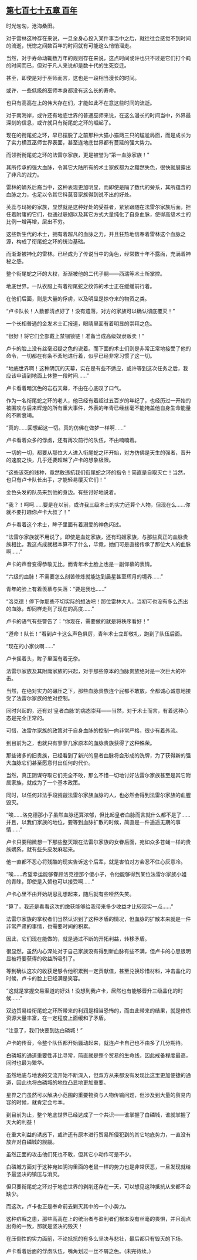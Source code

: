 ## [第七百七十五章 百年](https://www.xxbiquge.com/11_11222/9005472.html)


  时光匆匆，沧海桑田。

  对于雷林这种存在来说，一旦全身心投入某件事当中之后，就往往会感觉不到时间的流逝，恍惚之间数百年的时间就有可能这么悄悄溜走。

  当然，对于寿命动辄数万年的规则存在来说，这点时间或许也只不过是它们打个盹的时间而已，但对于凡人来说却是数十代的生死变迁。

  甚至，即使是对于巫师而言，这也是一段相当漫长的时间。

  或许，一些低级的巫师本身都没有这么长的寿命。

  也只有高高在上的伟大存在们，才能如此不在意这些时间的流逝。

  对于南海岸，或许还有地底世界的普通巫师来说，在这么漫长的时间当中，外界最深刻的信息，或许就只有衔尾蛇之环的崛起了。

  现在的衔尾蛇之环，早已摆脱了之前那种大猫小猫两三只的尴尬局面，而是成长为了实力横亘巫师世界表面，甚至连地底世界都有蔓延的强大势力。

  而领衔衔尾蛇之环的法雷尔家族，更是被誉为“第一血脉家族！”

  其所传承的强大血脉，令其它大陆所有的术士家族都为之黯然失色，很快就展露出了非凡的战力。

  雷林的嫡系后裔当中，这种表现更加明显，而即使是隔了数代的旁系，其所蕴含的血脉之力，也足以令其它科莫音家族得到说不出的好处。

  芙蕊与玛姬的家族，显然就是这种好处的受益者，紧紧跟随在法雷尔家族后面，担任着附庸的它们，也通过联姻以及其它方式大量纯化了自身血脉，使得高级术士的比例一增再增，层出不穷。

  这些新生代的术士，拥有着超凡的血脉之力，并且狂热地信奉着雷林这个血脉之源，构成了衔尾蛇之环的统治基础。

  而渐渐被神化的雷林。已经成为了传说当中的角色，经常数十年不露面，充满着神秘之感。

  整个衔尾蛇之环的大权，渐渐被他的二代子嗣——西瑞等术士所掌控。

  地底世界。一队衣服上有着衔尾蛇之纹饰的术士正在缓缓前行着。

  在他们后面，则是大量的俘虏，以及明显是掠夺来的物资之类。

  “卢卡队长！人数都清点好了！没有遗落，对方的家族可以确认彻底覆灭！”

  一个长相普通的金发术士汇报道，眼睛里面有着明显的崇拜之色。

  “很好！将它们全部戴上禁锢锁链！准备当成高级奴隶贩卖！”

  卢卡的脸上没有丝毫迟疑之色的说着。而下面的术士们则是非常正常地接受了他的命令，一切都在有条不紊地进行着，似乎已经非常习惯了这一切。

  “地底世界啊！这种阴沉的天幕，实在是有些不适应，或许等到这次任务之后，我应该申请到地面上休整一段时间……”

  卢卡看着暗沉色的岩石天幕，不由在心底叹了口气。

  作为一名衔尾蛇之环的老人，他已经有着超过五百岁的年纪了，也经历过一开始的被围攻与后来辉煌的所有重大事件，外表的年青已经丝毫不能掩盖他自身生命能量的不断衰竭。

  “真的……回想起这一切。真的仿佛在做梦一样啊……”

  卢卡看着众多的俘虏，还有再次前行的队伍，不由喃喃着。

  一切的一切，都要从那位大人进入衔尾蛇之环开始，对方仿佛是天生的强者，晋升的速度之快，几乎还要超越了卢卡的想象极限。

  “这些该死的贱种，竟然敢违抗我们衔尾蛇之环的指令！简直是自取灭亡！当然，也只有卢卡队长出手，才能轻易覆灭它们！”

  金色头发的队员来到他的身边。有些讨好地说着。

  “我？！呵呵……要是在以前，或许我三级术士的实力还算个人物，但现在么……你就不要打趣你卢卡大叔了！”

  卢卡看着这个术士，眸子里面有着溺爱的神色闪过。

  “法雷尔家族就不用说了。即使是血蛇家族，还有玛姬家族，与那些真正的血脉贵族相比，我这点成就根本算不了什么，毕竟，她们可是直接传承了那位大人的血脉啊……”

  卢卡的声音变得恭敬无比。而青年术士脸上也是一副仰慕的表情。

  “六级的血脉！不需要怎么刻苦修炼就能达到晨星甚至辉月的境界……”

  青年的脸上有着羡慕与失落：“要是我也……”

  “洛克德！停下你那些不切实际的想法吧！那位雷林大人，当初可也没有多么杰出的血脉，却同样走到了现在的高度……”

  卢卡的语气有些警告了：“你现在，需要做的就是将秩序看好！”

  “遵命！队长！”看到卢卡这么声色俱厉，青年术士立即敬礼，跑到了队伍后面。

  “现在的小家伙啊……”

  卢卡摇着头，眸子里面有着无奈。

  法雷尔家族及其附庸家族的兴起，对于那些原本的血脉贵族绝对是一次巨大的冲击。

  当然，在绝对实力的碾压之下，那些血脉贵族连个屁都不敢放，全都诚心诚意地接受了法雷尔家族的绝对控制。

  同时兴起的，还有对‘皇者血脉’的病态崇拜——当然，对于术士而言，有着这种心态是完全正常的。

  可惜，法雷尔家族的政策对于自身血脉的控制一向非常严格，很少有着外流。

  到目前为之，也就只有寥寥几家原本的血脉贵族获得了这种殊荣。

  那些诸多的旧贵族，已经看到了新兴的皇者血脉将会形成的洗牌，为了获得新的强大血脉它们甚至愿意付出任何的代价。

  当然，真正阴谋夺取它们完全不敢，那么不惜一切地讨好法雷尔家族甚至是其它附属家族，就成为了一个基本政策。

  同时，以任何非法手段觊觎法雷尔家族血脉的人，也必然会得到法雷尔家族的血腥毁灭。

  “唉……洛克德那小子虽然血脉还算浓郁，但比起皇者血脉而言就什么都不是了……并且，以我们家族的地位，要等到血脉扩散的时候，简直是一件遥遥无期的事情……”

  卢卡只要稍微想一下那些整天跟在法雷尔家族的女眷后面，宛如众多苍蝇一样的贵族嫡系，就有些头皮发麻起来。

  他一直都不忍心将残酷的现实告诉这个后辈，就是害怕对方会忍不住心灰意冷。

  “唉……希望幸运能够眷顾洛克德那个傻小子，令他能够得到某位法雷尔家族小姐的青睐，即使是入赘也可以接受啊……”

  卢卡心里不由开始胡思乱想起来，随后就有些哑然失笑。

  “算了，我还是看看这次的缴获能够给我带来多少收益才比较现实一点……”

  法雷尔家族的掌权者们当然认识到了这种矛盾的情况，但血脉的扩散本来就是一件非常严肃的事情，也需要时间的积累。

  因此，它们现在能做的，就是通过不断的开拓利益，转移矛盾。

  很显然，虽然内心深处对于自己家族没有得到新血脉有些不满，但卢卡的心思很明显被将要获得的收益所吸引了。

  等到确认这次的收获足够令他积累到一定贡献值，甚至兑换珍惜材料，冲击晶化的时候，卢卡的脸上已经满是笑容。

  “这就是掌握交易渠道的好处！没想到我卢卡，居然也有能够晋升三级晶化的时候……”

  双边贸易给衔尾蛇之环所带来的利润是相当恐怖的，而由此带来的结果，就是修炼资源大量丰富，在一定程度上面缓和了矛盾。

  “注意了，我们快要到达白磷城！”

  卢卡的传音，令整个队伍都开始骚动起来，就连卢卡自己也不由多了几分期待。

  白磷城的通道重要性非比寻常，简直就是整个贸易的生命线，因此戒备程度最高，同时也最为繁华。

  虽然地底与地表的交流开始不断深入，但双方从来都没有发现比这里更加便捷的通道，因此也将白磷城的地位凸显地更加重要。

  星界之门虽然可以解决小范围的重要物资与人物传输问题，但涉及到大量的贸易内容的时候，就肯定会亏本。

  到目前为止，整个地底世界已经达成了一个共识——谁掌握了白磷城，谁就掌握了天大的利益！

  在重大利益的诱惑下，或许还有原本进行贸易所侵犯到的其它地底势力，一直没有放弃对白磷城的觊觎。

  虽然正面的攻击他们死也不敢，但其它小动作可是不少。

  白磷城方面对于这种宛如阴沟里面的老鼠一样的势力也是非常厌恶，一旦发现就给予最坚决的镇压与消灭。

  但只要衔尾蛇之环对于地底世界的剥削还存在一天，可以想见这种抵抗从来都不会缺少。

  而这次，卢卡也正是奉命前去剿灭其中的一个小势力。

  这种疥癣之患，那些高高在上的统治者与盈利者们根本没有丝毫的畏惧，并且观点出奇的一致，那就是坚决的毁灭！

  在压倒性的实力面前，不论抵抗的有多么坚决与悲壮，最后都只有毁灭的下场。

  卢卡看着后面的俘虏队伍，嘴角划过一丝不屑之色。(未完待续。)
